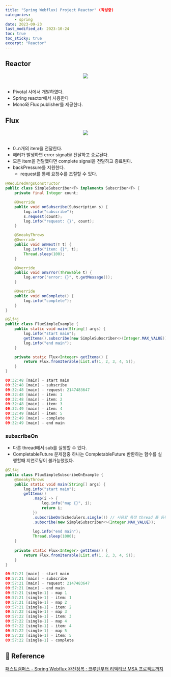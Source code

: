 ```yaml
---
title: "Spring Webflux) Project Reactor" (작성중)
categories: 
    - spring
date: 2023-09-23
last_modified_at: 2023-10-24
toc: true
toc_sticky: true
excerpt: "Reactor"
---
```


## Reactor

<center><img src="https://github.com/ckr3453/ckr3453.github.io/assets/36228833/9f291d31-b723-4310-b031-384958863950"></center><br/>

- Pivotal 사에서 개발하였다.
- Spring reactor에서 사용한다
- Mono와 Flux publisher를 제공한다.

## Flux

<center><img src="https://github.com/ckr3453/ckr3453.github.io/assets/36228833/38331f13-d0bb-43ab-8497-66a7816e1035"></center><br/>

- 0..n개의 item을 전달한다.
- 에러가 발생하면 error signal을 전달하고 종료된다.
- 모든 item을 전달했다면 complete signal을 전달하고 종료된다.
- backPressure를 지원한다.
  - request를 통해 요청수를 조절할 수 있다.

```java
@RequiredArgsConstructor
public class SimpleSubscriber<T> implements Subscriber<T> { 
    private final Integer count;

    @Override
    public void onSubscribe(Subscription s) {
        log.info("subscribe");
        s.request(count);
        log.info("request: {}", count);
    }

    @SneakyThrows
    @Override
    public void onNext(T t) {
        log.info("item: {}", t);
        Thread.sleep(100);
    }

    @Override
    public void onError(Throwable t) {
        log.error("error: {}", t.getMessage());
    }

    @Override
    public void onComplete() {
        log.info("complete");
    }
}
```

```java
@Slf4j
public class FluxSimpleExample { 
    public static void main(String[] args) {
        log.info("start main");
        getItems().subscribe(new SimpleSubscriber<>(Integer.MAX_VALUE));
        log.info("end main");
    }

    private static Flux<Integer> getItems() {
        return Flux.fromIterable(List.of(1, 2, 3, 4, 5));
    }
}
```

```java
09:32:48 [main] - start main
09:32:48 [main] - subscribe
09:32:48 [main] - request: 2147483647 
09:32:48 [main] - item: 1
09:32:48 [main] - item: 2
09:32:48 [main] - item: 3
09:32:49 [main] - item: 4
09:32:49 [main] - item: 5
09:32:49 [main] - complete
09:32:49 [main] - end main
```

### subscribeOn

- 다른 thread에서 sub를 실행할 수 있다.
- CompletableFuture 문제점중 하나는 CompletableFuture 반환하는 함수를 실행할때 지연로딩이 불가능했었다.

```java
@Slf4j
public class FluxSimpleSubscribeOnExample {
    @SneakyThrows
    public static void main(String[] args) { 
        log.info("start main");
        getItems()
            .map(i -> {
                log.info("map {}", i);
                return i; 
            })
            .subscribeOn(Schedulers.single()) // 사용할 특정 thread 를 등록
            .subscribe(new SimpleSubscriber<>(Integer.MAX_VALUE)); 
            
            log.info("end main");
            Thread.sleep(1000);
    }
    
    private static Flux<Integer> getItems() {
        return Flux.fromIterable(List.of(1, 2, 3, 4, 5)); 
    }
}
```

```java
09:57:21 [main] - start main
09:57:21 [main] - subscribe
09:57:21 [main] - request: 2147483647 
09:57:21 [main] - end main
09:57:21 [single-1] - map 1
09:57:21 [single-1] - item: 1
09:57:21 [single-1] - map 2
09:57:21 [single-1] - item: 2
09:57:22 [single-1] - map 3
09:57:22 [single-1] - item: 3
09:57:22 [single-1] - map 4
09:57:22 [single-1] - item: 4
09:57:22 [single-1] - map 5
09:57:22 [single-1] - item: 5
09:57:22 [single-1] - complete
```



## 📣 Reference
[패스트캠퍼스 - Spring Webflux 완전정복 : 코루틴부터 리액티브 MSA 프로젝트까지](https://fastcampus.co.kr/dev_online_webflux)<br/>

